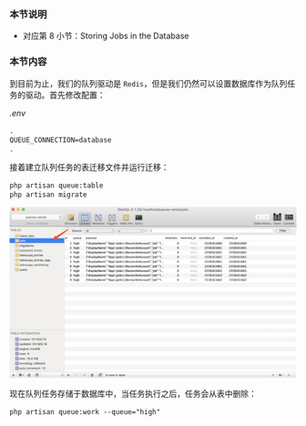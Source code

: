 ### 本节说明

* 对应第 8 小节：Storing Jobs in the Database

### 本节内容

到目前为止，我们的队列驱动是 `Redis`，但是我们仍然可以设置数据库作为队列任务的驱动。首先修改配置：

*.env*

```
.
QUEUE_CONNECTION=database
.
```

接着建立队列任务的表迁移文件并运行迁移：

```
php artisan queue:table
php artisan migrate
```

![file](../images/queue-it-up/8-1.png)

现在队列任务存储于数据库中，当任务执行之后，任务会从表中删除：

```
php artisan queue:work --queue="high"
```


